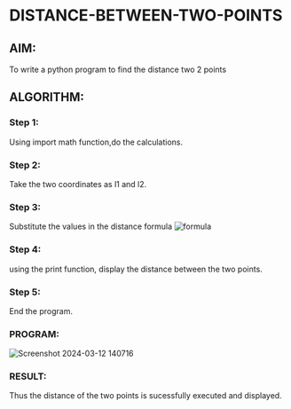 # DISTANCE-BETWEEN-TWO-POINTS

## AIM:
To write a python program to find the distance two 2 points
## ALGORITHM:
### Step 1: 
Using import math function,do the calculations.
### Step 2: 
Take the two coordinates as l1 and l2.
### Step 3: 
Substitute the values in the distance formula 
![formula](/formula.JPG)
### Step 4: 
using the print function, display the distance between the two points.
### Step 5: 
End the program.
### PROGRAM:
![Screenshot 2024-03-12 140716](https://github.com/AnbuSelvanS7/DISTANCE-BETWEEN-TWO-POINTS/assets/151528411/d681c005-67a9-4907-83d0-a1343c8e4686)

### RESULT:
Thus the distance of the two points is sucessfully executed and displayed.
